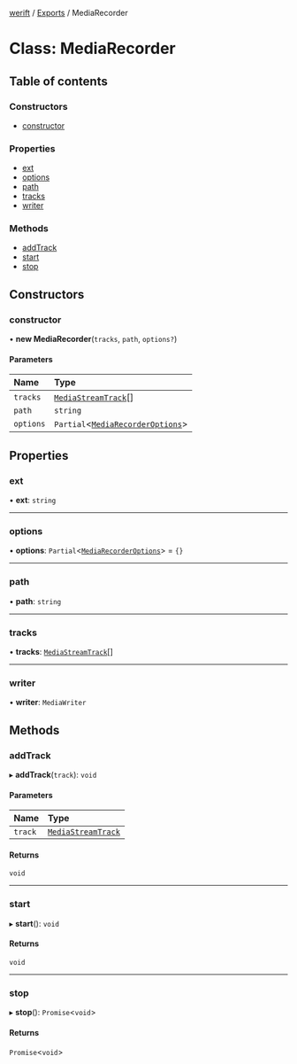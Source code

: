 [werift](../README.md) / [Exports](../modules.md) / MediaRecorder

# Class: MediaRecorder

## Table of contents

### Constructors

- [constructor](MediaRecorder.md#constructor)

### Properties

- [ext](MediaRecorder.md#ext)
- [options](MediaRecorder.md#options)
- [path](MediaRecorder.md#path)
- [tracks](MediaRecorder.md#tracks)
- [writer](MediaRecorder.md#writer)

### Methods

- [addTrack](MediaRecorder.md#addtrack)
- [start](MediaRecorder.md#start)
- [stop](MediaRecorder.md#stop)

## Constructors

### constructor

• **new MediaRecorder**(`tracks`, `path`, `options?`)

#### Parameters

| Name | Type |
| :------ | :------ |
| `tracks` | [`MediaStreamTrack`](MediaStreamTrack.md)[] |
| `path` | `string` |
| `options` | `Partial`<[`MediaRecorderOptions`](../interfaces/MediaRecorderOptions.md)\> |

## Properties

### ext

• **ext**: `string`

___

### options

• **options**: `Partial`<[`MediaRecorderOptions`](../interfaces/MediaRecorderOptions.md)\> = `{}`

___

### path

• **path**: `string`

___

### tracks

• **tracks**: [`MediaStreamTrack`](MediaStreamTrack.md)[]

___

### writer

• **writer**: `MediaWriter`

## Methods

### addTrack

▸ **addTrack**(`track`): `void`

#### Parameters

| Name | Type |
| :------ | :------ |
| `track` | [`MediaStreamTrack`](MediaStreamTrack.md) |

#### Returns

`void`

___

### start

▸ **start**(): `void`

#### Returns

`void`

___

### stop

▸ **stop**(): `Promise`<`void`\>

#### Returns

`Promise`<`void`\>
